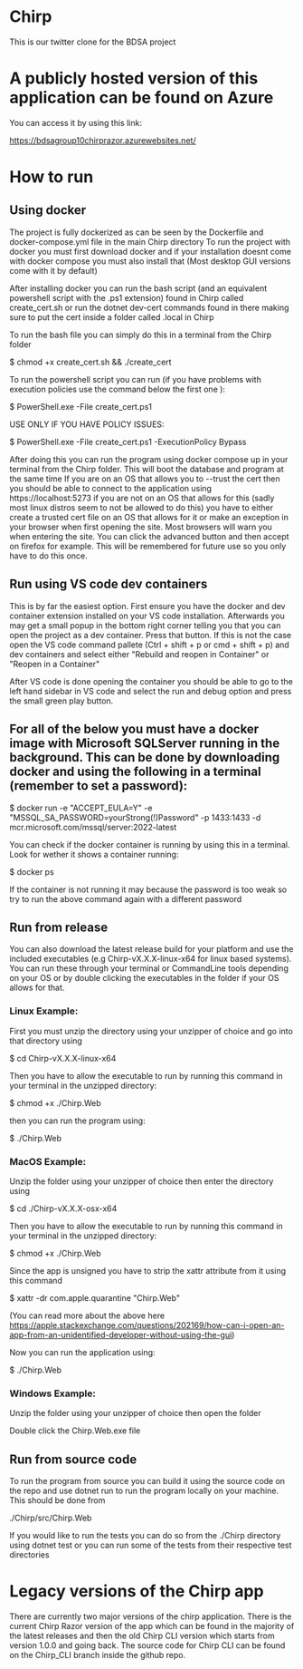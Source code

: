 # Chirp
This is our twitter clone for the BDSA project

# A publicly hosted version of this application can be found on Azure
You can access it by using this link:  

https://bdsagroup10chirprazor.azurewebsites.net/  

# How to run
## Using docker
The project is fully dockerized as can be seen by the Dockerfile and docker-compose.yml file in the main Chirp directory
To run the project with docker you must first download docker and if your installation doesnt come with docker compose you must also install that (Most desktop GUI versions come with it by default)  

After installing docker you can run the bash script (and an equivalent powershell script with the .ps1 extension) found in Chirp called create_cert.sh or run the dotnet dev-cert commands found in there making sure to put the cert inside a folder called .local in Chirp  

To run the bash file you can simply do this in a terminal from the Chirp folder  

\$ chmod +x create_cert.sh && ./create_cert  

To run the powershell script you can run (if you have problems with execution policies use the command below the first one ):  

\$ PowerShell.exe -File create_cert.ps1  

USE ONLY IF YOU HAVE POLICY ISSUES:  

\$ PowerShell.exe -File create_cert.ps1 -ExecutionPolicy Bypass  

After doing this you can run the program using docker compose up in your terminal from the Chirp folder. This will boot the database and program at the same time
If you are on an OS that allows you to --trust the cert then you should be able to connect to the application using https://localhost:5273 if you are not on an OS that allows for this (sadly most linux distros seem to not be allowed to do this) you have to either create a trusted cert file on an OS that allows for it or make an exception in your browser when first opening the site. Most browsers will warn you when entering the site. You can click the advanced button and then accept on firefox for example. This will be remembered for future use so you only have to do this once.  


## Run using VS code dev containers
This is by far the easiest option. First ensure you have the docker and dev container extension installed on your VS code installation. Afterwards you may get a small popup in the bottom right corner telling you that you can open the project as a dev container. Press that button. If this is not the case open the VS code command pallete (Ctrl + shift + p or cmd + shift + p) and dev containers and select either "Rebuild and reopen in Container" or "Reopen in a Container"  

After VS code is done opening the container you should be able to go to the left hand sidebar in VS code and select the run and debug option and press the small green play button.  

## For all of the below you must have a docker image with Microsoft SQLServer running in the background. This can be done by downloading docker and using the following in a terminal (remember to set a password):
\$ docker run -e "ACCEPT_EULA=Y" -e "MSSQL_SA_PASSWORD=yourStrong(!)Password" -p 1433:1433 -d mcr.microsoft.com/mssql/server:2022-latest  

You can check if the docker container is running by using this in a terminal. Look for wether it shows a container running:  

\$ docker ps  

If the container is not running it may because the password is too weak so try to run the above command again with a different password

## Run from release
You can also download the latest release build for your platform and use the included executables (e.g Chirp-vX.X.X-linux-x64 for linux based systems). You can run these through your terminal or CommandLine tools depending on your OS or by double clicking the executables in the folder if your OS allows for that.

### Linux Example:
First you must unzip the directory using your unzipper of choice and go into that directory using  

\$ cd Chirp-vX.X.X-linux-x64  

Then you have to allow the executable to run by running this command in your terminal in the unzipped directory:  

\$ chmod +x ./Chirp.Web  

then you can run the program using:  

\$ ./Chirp.Web  

### MacOS Example:
Unzip the folder using your unzipper of choice then enter the directory using  

\$ cd ./Chirp-vX.X.X-osx-x64  

Then you have to allow the executable to run by running this command in your terminal in the unzipped directory:  

\$ chmod +x ./Chirp.Web  

Since the app is unsigned you have to strip the xattr attribute from it using this command  

\$ xattr -dr com.apple.quarantine "Chirp.Web"  

(You can read more about the above here https://apple.stackexchange.com/questions/202169/how-can-i-open-an-app-from-an-unidentified-developer-without-using-the-gui)  

Now you can run the application using:  

\$ ./Chirp.Web  

### Windows Example:
Unzip the folder using your unzipper of choice then open the folder  

Double click the Chirp.Web.exe file  

## Run from source code
To run the program from source you can build it using the source code on the repo and use dotnet run to run the program locally on your machine. This should be done from  

./Chirp/src/Chirp.Web  

If you would like to run the tests you can do so from the ./Chirp directory using dotnet test or you can run some of the tests from their respective test directories  

# Legacy versions of the Chirp app
There are currently two major versions of the chirp application. There is the current Chirp Razor version of the app which can be found in the majority of the latest releases and then the old Chirp CLI version which starts from version 1.0.0 and going back. The source code for Chirp CLI can be found on the Chirp_CLI branch inside the github repo.
